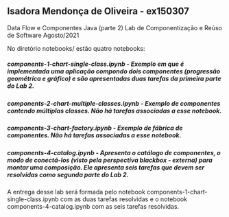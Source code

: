## Isadora Mendonça de Oliveira - ex150307

Data Flow e Componentes Java (parte 2)
Lab de Componentização e Reúso de Software Agosto/2021

No diretório notebooks/ estão quatro notebooks:

##### components-1-chart-single-class.ipynb - Exemplo em que é implementada uma aplicação compondo dois componentes (progressão geométrica e gráfico) e são apresentadas duas tarefas da primeira parte do Lab 2.
##### components-2-chart-multiple-classes.ipynb - Exemplo de componentes contendo múltiplas classes. Não há tarefas associadas a esse notebook.
##### components-3-chart-factory.ipynb - Exemplo de fábrica de componentes. Não há tarefas associadas a esse notebook.
##### components-4-catalog.ipynb - Apresenta o catálogo de componentes, o modo de conectá-los (visto pela perspectiva blackbox - externa) para montar uma composição. Ele apresenta seis tarefas que devem ser resolvidas como segunda parte do Lab 2.
A entrega desse lab será formada pelo notebook components-1-chart-single-class.ipynb com as duas tarefas resolvidas e o notebook components-4-catalog.ipynb com as seis tarefas resolvidas.
